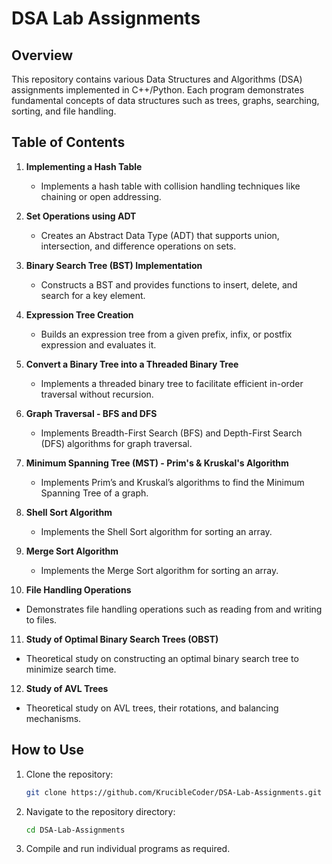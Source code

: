 # DSA Lab Assignments

## Overview
This repository contains various Data Structures and Algorithms (DSA) assignments implemented in C++/Python. Each program demonstrates fundamental concepts of data structures such as trees, graphs, searching, sorting, and file handling.

## Table of Contents

1. **Implementing a Hash Table**
   - Implements a hash table with collision handling techniques like chaining or open addressing.

2. **Set Operations using ADT**
   - Creates an Abstract Data Type (ADT) that supports union, intersection, and difference operations on sets.

3. **Binary Search Tree (BST) Implementation**
   - Constructs a BST and provides functions to insert, delete, and search for a key element.

4. **Expression Tree Creation**
   - Builds an expression tree from a given prefix, infix, or postfix expression and evaluates it.

5. **Convert a Binary Tree into a Threaded Binary Tree**
   - Implements a threaded binary tree to facilitate efficient in-order traversal without recursion.

6. **Graph Traversal - BFS and DFS**
   - Implements Breadth-First Search (BFS) and Depth-First Search (DFS) algorithms for graph traversal.

7. **Minimum Spanning Tree (MST) - Prim's & Kruskal's Algorithm**
   - Implements Prim’s and Kruskal’s algorithms to find the Minimum Spanning Tree of a graph.

8. **Shell Sort Algorithm**
   - Implements the Shell Sort algorithm for sorting an array.

9. **Merge Sort Algorithm**
   - Implements the Merge Sort algorithm for sorting an array.

10. **File Handling Operations**
   - Demonstrates file handling operations such as reading from and writing to files.

11. **Study of Optimal Binary Search Trees (OBST)**
   - Theoretical study on constructing an optimal binary search tree to minimize search time.

12. **Study of AVL Trees**
   - Theoretical study on AVL trees, their rotations, and balancing mechanisms.

## How to Use
1. Clone the repository:
   ```sh
   git clone https://github.com/KrucibleCoder/DSA-Lab-Assignments.git
   ```
2. Navigate to the repository directory:
   ```sh
   cd DSA-Lab-Assignments
   ```
3. Compile and run individual programs as required.
